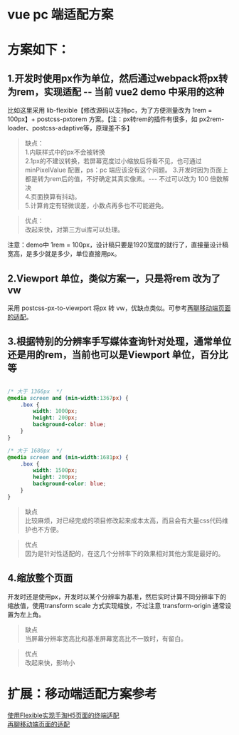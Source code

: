 # vue pc 端适配方案

# 方案如下：
## 1.开发时使用px作为单位，然后通过webpack将px转为rem，实现适配  -- 当前 vue2 demo 中采用的这种
比如这里采用 lib-flexible【修改源码以支持pc，为了方便测量改为 1rem = 100px】+ postcss-pxtorem 方案。【注：px转rem的插件有很多，如 px2rem-loader、postcss-adaptive等，原理差不多】  
>缺点：  
1.内联样式中的px不会被转换    
2.1px的不建议转换，若屏幕宽度过小缩放后将看不见，也可通过 minPixelValue 配置，ps：pc 端应该没有这个问题。
3.开发时因为页面上都是转为rem后的值，不好确定其真实像素。--- 不过可以改为 100 倍数解决  
4.页面换算有抖动。  
5.计算肯定有轻微误差，小数点再多也不可能避免。  

>优点：  
改起来快，对第三方ui库可以处理。  

注意：demo中 1rem = 100px，设计稿只要是1920宽度的就行了，直接量设计稿宽高，是多少就是多少，单位直接用px。

## 2.Viewport 单位，类似方案一，只是将rem 改为了 vw
采用 postcss-px-to-viewport 将px 转 vw，优缺点类似。可参考[再聊移动端页面的适配](https://www.w3cplus.com/css/vw-for-layout.html)。

## 3.根据特别的分辨率手写媒体查询针对处理，通常单位还是用的rem，当前也可以是Viewport 单位，百分比等
```css

/* 大于 1366px  */
@media screen and (min-width:1367px) {
    .box {
        width: 1000px;
        height: 200px;
        background-color: blue;
    }
}

/* 大于 1680px  */
@media screen and (min-width:1681px) {
    .box {
        width: 1500px;
        height: 200px;
        background-color: blue;
    }
}
```
>缺点  
比较麻烦，对已经完成的项目修改起来成本太高，而且会有大量css代码维护也不方便。

>优点  
因为是针对性适配的，在这几个分辨率下的效果相对其他方案是最好的。

## 4.缩放整个页面
开发时还是使用px，开发时以某个分辨率为基准，然后实时计算不同分辨率下的缩放值，使用transform scale 方式实现缩放，不过注意 transform-origin 通常设置为左上角。
>缺点  
当屏幕分辨率宽高比和基准屏幕宽高比不一致时，有留白。

>优点  
改起来快，影响小


# 扩展：移动端适配方案参考
[使用Flexible实现手淘H5页面的终端适配](https://github.com/amfe/article/issues/17)  
[再聊移动端页面的适配](https://www.w3cplus.com/css/vw-for-layout.html)
